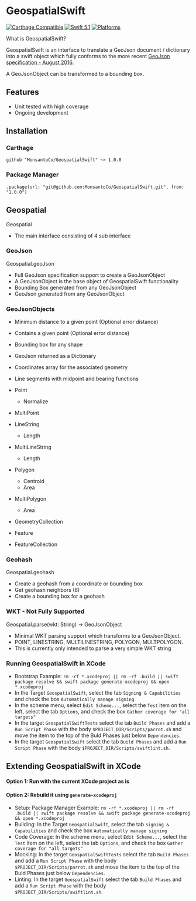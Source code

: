 # GeospatialSwift

[![Carthage Compatible](https://img.shields.io/badge/Carthage-compatible-4BC51D.svg?style=flat)](https://github.com/Carthage/Carthage)
[![Swift 5.1](https://img.shields.io/badge/Swift-5.1-orange.svg?style=flat)](https://developer.apple.com/swift/)
[![Platforms](https://img.shields.io/badge/Platforms-macOS%20%7C%20Linux%20%7C%20iOS%20%7C%20tvOS%20%7C%20watchOS-green.svg?style=flat)](https://swift.org/package-manager/)

What is GeospatialSwift?

GeospatialSwift is an interface to translate a GeoJson document / dictionary into a swift object which fully conforms to the more recent [GeoJson specification - August 2016](https://tools.ietf.org/html/rfc7946).

A GeoJsonObject can be transformed to a bounding box.

## Features

* Unit tested with high coverage
* Ongoing development

## Installation

### Carthage

```github "MonsantoCo/GeospatialSwift" ~> 1.0.0```

### Package Manager

```.package(url: "git@github.com:MonsantoCo/GeospatialSwift.git", from: "1.0.0")```

## Geospatial

Geospatial

* The main interface consisting of 4 sub interface

### GeoJson

Geospatial.geoJson

* Full GeoJson specification support to create a GeoJsonObject
* A GeoJsonObject is the base object of GeospatialSwift functionality
* Bounding Box generated from any GeoJsonObject
* GeoJson generated from any GeoJsonObject

### GeoJsonObjects

* Minimum distance to a given point (Optional error distance)
* Contains a given point (Optional error distance)
* Bounding box for any shape
* GeoJson returned as a Dictionary
* Coordinates array for the associated geometry
* Line segments with midpoint and bearing functions

* Point
  * Normalize
* MultiPoint
* LineString
  * Length
* MultiLineString
  * Length
* Polygon
  * Centroid
  * Area
* MultiPolygon
  * Area
* GeometryCollection
* Feature
* FeatureCollection

### Geohash

Geospatial.geohash

* Create a geohash from a coordinate or bounding box
* Get geohash neighbors (8)
* Create a bounding box for a geohash

### WKT - Not Fully Supported

Geospatial.parse(wkt: String) -> GeoJsonObject

* Minimal WKT parsing support which transforms to a GeoJsonObject.
* POINT, LINESTRING, MULTILINESTRING, POLYGON, MULTPOLYGON.
* This is currently only intended to parse a very simple WKT string

### Running GeospatialSwift in XCode
- Bootstrap Example: `rm -rf *.xcodeproj || rm -rf .build || swift package resolve && swift package generate-xcodeproj && open *.xcodeproj`
- In the Target  `GeospatialSwift`, select the tab `Signing & Capabilities` and check the box  `Automatically manage signing`
- In the scheme menu, select `Edit Scheme...`, select the `Test` item on the left, select the tab `Options`, and check the box `Gather coverage for "all targets"`
- In the target `GeospatialSwiftTests` select the tab `Build Phases` and add a `Run Script Phase` with the body `$PROJECT_DIR/Scripts/parrot.sh` and move the item to the top of the Buld Phases just below `Dependencies`.
- In the target `GeospatialSwift` select the tab `Build Phases` and add a `Run Script Phase` with the body `$PROJECT_DIR/Scripts/swiftlint.sh`.

## Extending GeospatialSwift in XCode

#### Option 1: Run with the current XCode project as is

#### Option 2: Rebuild it using `generate-xcodeproj`

- Setup: Package Manager Example: `rm -rf *.xcodeproj || rm -rf .build || swift package resolve && swift package generate-xcodeproj && open *.xcodeproj`
- Building: In the Target  `GeospatialSwift`, select the tab `Signing & Capabilities` and check the box  `Automatically manage signing`
- Code Coverage: In the scheme menu, select `Edit Scheme...`, select the `Test` item on the left, select the tab `Options`, and check the box `Gather coverage for "all targets"`
- Mocking: In the target `GeospatialSwiftTests` select the tab `Build Phases` and add a `Run Script Phase` with the body `$PROJECT_DIR/Scripts/parrot.sh` and move the item to the top of the Buld Phases just below `Dependencies`.
- Linting: In the target `GeospatialSwift` select the tab `Build Phases` and add a `Run Script Phase` with the body `$PROJECT_DIR/Scripts/swiftlint.sh`.
